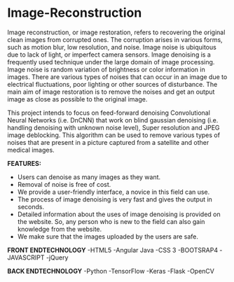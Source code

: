 # Image-Reconstruction

Image reconstruction, or image restoration, refers to recovering the original clean images from 
corrupted ones. The corruption arises in various forms, such as motion blur, low resolution, and 
noise. Image noise is ubiquitous due to lack of light, or imperfect camera sensors. Image 
denoising is a frequently used technique under the large domain of image processing.
Image noise is random variation of brightness or color information in images. There are various 
types of noises that can occur in an image due to electrical fluctuations, poor lighting or other 
sources of disturbance. The main aim of image restoration is to remove the noises and get an 
output image as close as possible to the original image. 

This project intends to focus on feed-forward denoising Convolutional Neural Networks (i.e. DnCNN) that work on blind gaussian denoising (i.e. handling denoising with unknown noise level), Super resolution and JPEG image 
deblocking. This algorithm can be used to remove various types of noises that are present in a 
picture captured from a satellite and other medical images.


**FEATURES:**
- Users can denoise as many images as they want.
- Removal of noise is free of cost.
- We provide a user-friendly interface, a novice in this field can use.
- The process of image denoising is very fast and gives the output in 
seconds.
- Detailed information about the uses of image denoising is provided 
on the website. So, any person who is new to the field can also gain 
knowledge from the website.
- We make sure that the images uploaded by the users are safe.

**FRONT ENDTECHNOLOGY**
-HTML5
-Angular Java
-CSS 3
-BOOTSRAP4
-JAVASCRIPT
-jQuery

**BACK ENDTECHNOLOGY**
-Python
-TensorFlow
-Keras
-Flask
-OpenCV
